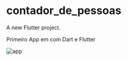 # contador_de_pessoas

A new Flutter project.

Primeiro App em com Dart e Flutter

![app](https://user-images.githubusercontent.com/57183050/77249122-b84b1080-6c1d-11ea-8d88-0af01f214229.gif)
